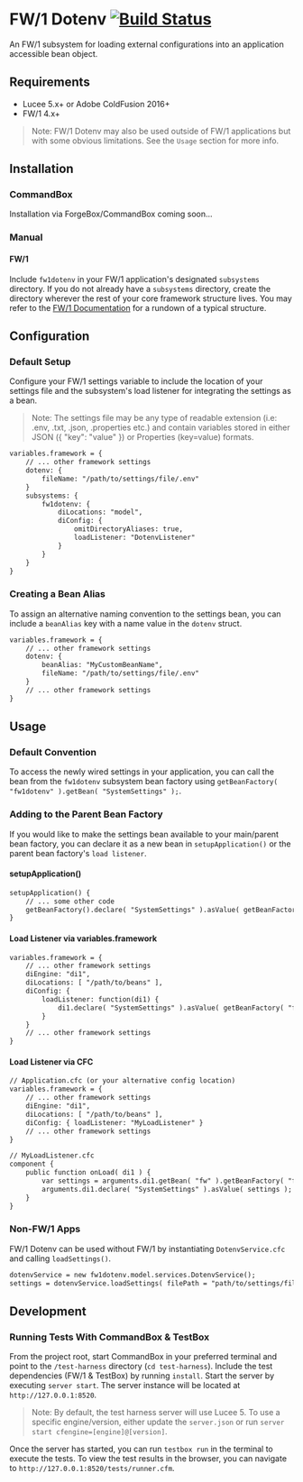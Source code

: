 
# FW/1 Dotenv [![Build Status](https://travis-ci.org/tonyjunkes/fw1dotenv.svg?branch=master)](https://travis-ci.org/tonyjunkes/fw1dotenv)

An FW/1 subsystem for loading external configurations into an application accessible bean object.

## Requirements

* Lucee 5.x+ or Adobe ColdFusion 2016+
* FW/1 4.x+

> Note: FW/1 Dotenv may also be used outside of FW/1 applications but with some obvious limitations. See the `Usage` section for more info.

## Installation

### CommandBox

Installation via ForgeBox/CommandBox coming soon...

### Manual

#### FW/1

Include `fw1dotenv` in your FW/1 application's designated `subsystems` directory. If you do not already have a `subsystems` directory, create the directory wherever the rest of your core framework structure lives. You may refer to the [FW/1 Documentation](http://framework-one.github.io/documentation/developing-applications.html#basic-application-structure) for a rundown of a typical structure.

## Configuration

### Default Setup

Configure your FW/1 settings variable to include the location of your settings file and the subsystem's load listener for integrating the settings as a bean.

> Note: The settings file may be any type of readable extension (i.e: .env, .txt, .json, .properties etc.) and contain variables stored in either JSON ({ "key": "value" }) or Properties (key=value) formats.

```cfc
variables.framework = {
    // ... other framework settings
    dotenv: {
        fileName: "/path/to/settings/file/.env"
    }
    subsystems: {
        fw1dotenv: {
            diLocations: "model",
            diConfig: {
                omitDirectoryAliases: true,
                loadListener: "DotenvListener"
            }
        }
    }
}
```

### Creating a Bean Alias

To assign an alternative naming convention to the settings bean, you can include a `beanAlias` key with a name value in the `dotenv` struct.

```cfc
variables.framework = {
    // ... other framework settings
    dotenv: {
        beanAlias: "MyCustomBeanName",
        fileName: "/path/to/settings/file/.env"
    }
    // ... other framework settings
}
```

## Usage

### Default Convention

To access the newly wired settings in your application, you can call the bean from the `fw1dotenv` subsystem bean factory using `getBeanFactory( "fw1dotenv" ).getBean( "SystemSettings" );`.

### Adding to the Parent Bean Factory

If you would like to make the settings bean available to your main/parent bean factory, you can declare it as a new bean in `setupApplication()` or the parent bean factory's `load listener`.

#### setupApplication()

```cfc
setupApplication() {
    // ... some other code
    getBeanFactory().declare( "SystemSettings" ).asValue( getBeanFactory( "fw1dotenv" ).getBean( "SystemSettings" ) );
}
```

#### Load Listener via variables.framework

```cfc
variables.framework = {
    // ... other framework settings
    diEngine: "di1",
    diLocations: [ "/path/to/beans" ],
    diConfig: {
        loadListener: function(di1) {
            di1.declare( "SystemSettings" ).asValue( getBeanFactory( "fw1dotenv" ).getBean( "SystemSettings" ) );
        }
    }
    // ... other framework settings
}
```

#### Load Listener via CFC

```cfc
// Application.cfc (or your alternative config location)
variables.framework = {
    // ... other framework settings
    diEngine: "di1",
    diLocations: [ "/path/to/beans" ],
    diConfig: { loadListener: "MyLoadListener" }
    // ... other framework settings
}

// MyLoadListener.cfc
component {
    public function onLoad( di1 ) {
        var settings = arguments.di1.getBean( "fw" ).getBeanFactory( "fw1dotenv" ).getBean( "SystemSettings" );
        arguments.di1.declare( "SystemSettings" ).asValue( settings );
    }
}
```

### Non-FW/1 Apps

FW/1 Dotenv can be used without FW/1 by instantiating `DotenvService.cfc` and calling `loadSettings()`.

```cfc
dotenvService = new fw1dotenv.model.services.DotenvService();
settings = dotenvService.loadSettings( filePath = "path/to/settings/file/.env" );
```

## Development

### Running Tests With CommandBox & TestBox

From the project root, start CommandBox in your preferred terminal and point to the `/test-harness` directory (`cd test-harness`). Include the test dependencies (FW/1 & TestBox) by running `install`. Start the server by executing `server start`. The server instance will be located at `http://127.0.0.1:8520`.

> Note: By default, the test harness server will use Lucee 5. To use a specific engine/version, either update the `server.json` or run `server start cfengine=[engine]@[version]`.

Once the server has started, you can run `testbox run` in the terminal to execute the tests. To view the test results in the browser, you can navigate to `http://127.0.0.1:8520/tests/runner.cfm`.
